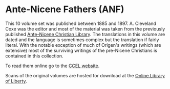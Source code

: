 # Ante-Nicene Fathers (ANF)

This 10 volume set was published between 1885 and 1897. A. Cleveland Coxe was the editor and most of the material was taken from the previously published [Ante-Nicene Christian Library](ancl.html). The translations in this volume are dated and the language is sometimes complex but the translation if fairly literal. With the notable exception of much of Origen's writings (which are extensive) most of the surviving writings of the pre-Nicene Christians is contained in this collection.

To read them online go to the [CCEL website](http://www.ccel.org/fathers.html).

Scans of the original volumes are hosted for download at the [Online Library of Liberty](http://oll.libertyfund.org/titles/coxe-ante-nicene-fathers-the-writings-of-the-fathers-down-to-a-d-325-10-vols).
